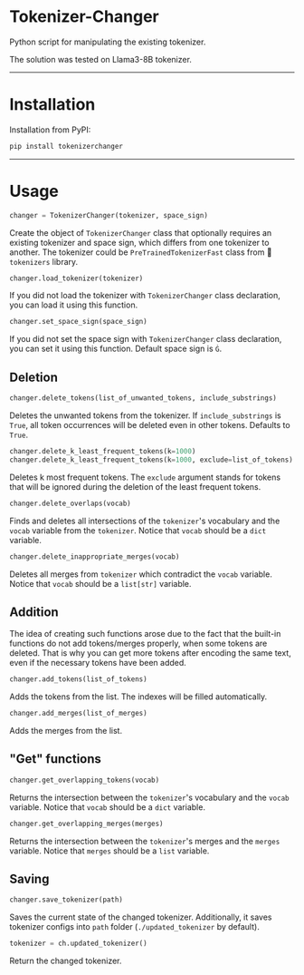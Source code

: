 # Tokenizer-Changer

Python script for manipulating the existing tokenizer.

The solution was tested on Llama3-8B tokenizer.

-----

# Installation

Installation from PyPI:

```bash
pip install tokenizerchanger
```

-----

# Usage

```python
changer = TokenizerChanger(tokenizer, space_sign)
```

Create the object of `TokenizerChanger` class that optionally requires an existing tokenizer and space sign, which differs from one tokenizer to another. The tokenizer could be `PreTrainedTokenizerFast` class from 🤗 `tokenizers` library.

```python
changer.load_tokenizer(tokenizer)
```

If you did not load the tokenizer with `TokenizerChanger` class declaration, you can load it using this function.

``` python
changer.set_space_sign(space_sign)
```

If you did not set the space sign with `TokenizerChanger` class declaration, you can set it using this function. Default space sign is `Ġ`.

## Deletion

```python
changer.delete_tokens(list_of_unwanted_tokens, include_substrings)
```

Deletes the unwanted tokens from the tokenizer. If `include_substrings` is `True`, all token occurrences will be deleted even in other tokens. Defaults to `True`.

```python
changer.delete_k_least_frequent_tokens(k=1000)
changer.delete_k_least_frequent_tokens(k=1000, exclude=list_of_tokens)
```

Deletes k most frequent tokens. The `exclude` argument stands for tokens that will be ignored during the deletion of the least frequent tokens.

```python
changer.delete_overlaps(vocab)
```

Finds and deletes all intersections of the `tokenizer`'s vocabulary and the `vocab` variable from the `tokenizer`. Notice that `vocab` should be a `dict` variable.

```python
changer.delete_inappropriate_merges(vocab)
```

Deletes all merges from `tokenizer` which contradict the `vocab` variable. Notice that `vocab` should be a `list[str]` variable.

## Addition

The idea of creating such functions arose due to the fact that the built-in functions do not add tokens/merges properly, when some tokens are deleted. That is why you can get more tokens after encoding the same text, even if the necessary tokens have been added.

```python
changer.add_tokens(list_of_tokens)
```

Adds the tokens from the list. The indexes will be filled automatically.

```python
changer.add_merges(list_of_merges)
```

Adds the merges from the list.

## "Get" functions

```python
changer.get_overlapping_tokens(vocab)
```

Returns the intersection between the `tokenizer`'s vocabulary and the `vocab` variable. Notice that `vocab` should be a `dict` variable.

```python
changer.get_overlapping_merges(merges)
```

Returns the intersection between the `tokenizer`'s merges and the `merges` variable. Notice that `merges` should be a `list` variable.

## Saving

```python
changer.save_tokenizer(path)
```

Saves the current state of the changed tokenizer. Additionally, it saves tokenizer configs into `path` folder (`./updated_tokenizer` by default).

```python
tokenizer = ch.updated_tokenizer()
```

Return the changed tokenizer.
